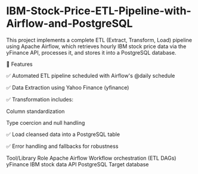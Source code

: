# IBM-Stock-Price-ETL-Pipeline-with-Airflow-and-PostgreSQL
This project implements a complete ETL (Extract, Transform, Load) pipeline using Apache Airflow, which retrieves hourly IBM stock price data via the yFinance API, processes it, and stores it into a PostgreSQL database.

📌 Features

✅ Automated ETL pipeline scheduled with Airflow's @daily schedule

✅ Data Extraction using Yahoo Finance (yfinance)

✅ Transformation includes:

Column standardization

Type coercion and null handling

✅ Load cleansed data into a PostgreSQL table

✅ Error handling and fallbacks for robustness

Tool/Library	Role
Apache Airflow	Workflow orchestration (ETL DAGs)
yFinance	IBM stock data API
PostgreSQL	Target database
